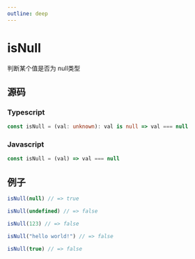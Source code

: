 ```yaml
---
outline: deep
---
```


# isNull

判断某个值是否为 null类型

## 源码

### Typescript

```typescript
const isNull = (val: unknown): val is null => val === null
```

### Javascript

```javascript
const isNull = (val) => val === null
```

## 例子

```javascript
isNull(null) // => true

isNull(undefined) // => false

isNull(123) // => false

isNull("hello world!") // => false

isNull(true) // => false
```
